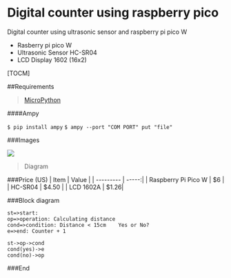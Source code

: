 # Digital counter using raspberry pico
Digital counter using ultrasonic sensor and raspberry pi pico W
* Rasberry pi pico W
* Ultrasonic Sensor HC-SR04
* LCD Display 1602  (16x2)

[TOCM]

##Requirements
                    
> [MicroPython](https://micropython.org/)


####Ampy

`$ pip install ampy`
`$ ampy --port "COM PORT" put "file"`




###Images

![](https://media.discordapp.net/attachments/891482128234197052/1033247732086886450/unknown.png?width=949&height=671)

> Diagram

###Price (US)
| Item      | Value |
| --------- | -----:|
| Raspberry Pi Pico W  | $6 |
| HC-SR04   |   $4.50 |
| LCD 1602A      |    $1.26|

###Block diagram

```flow
st=>start: 
op=>operation: Calculating distance
cond=>condition: Distance < 15cm 	Yes or No?
e=>end: Counter + 1

st->op->cond
cond(yes)->e
cond(no)->op
```

###End
